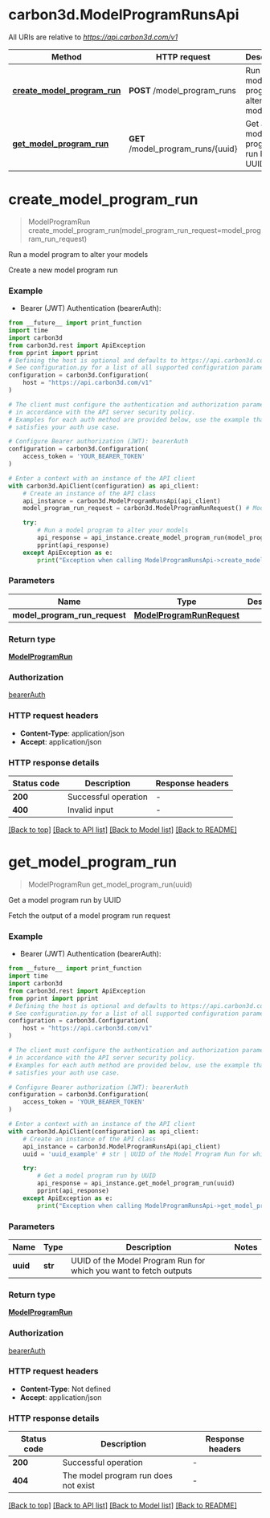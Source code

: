 # carbon3d.ModelProgramRunsApi

All URIs are relative to *https://api.carbon3d.com/v1*

Method | HTTP request | Description
------------- | ------------- | -------------
[**create_model_program_run**](ModelProgramRunsApi.md#create_model_program_run) | **POST** /model_program_runs | Run a model program to alter your models
[**get_model_program_run**](ModelProgramRunsApi.md#get_model_program_run) | **GET** /model_program_runs/{uuid} | Get a model program run by UUID


# **create_model_program_run**
> ModelProgramRun create_model_program_run(model_program_run_request=model_program_run_request)

Run a model program to alter your models

Create a new model program run

### Example

* Bearer (JWT) Authentication (bearerAuth):
```python
from __future__ import print_function
import time
import carbon3d
from carbon3d.rest import ApiException
from pprint import pprint
# Defining the host is optional and defaults to https://api.carbon3d.com/v1
# See configuration.py for a list of all supported configuration parameters.
configuration = carbon3d.Configuration(
    host = "https://api.carbon3d.com/v1"
)

# The client must configure the authentication and authorization parameters
# in accordance with the API server security policy.
# Examples for each auth method are provided below, use the example that
# satisfies your auth use case.

# Configure Bearer authorization (JWT): bearerAuth
configuration = carbon3d.Configuration(
    access_token = 'YOUR_BEARER_TOKEN'
)

# Enter a context with an instance of the API client
with carbon3d.ApiClient(configuration) as api_client:
    # Create an instance of the API class
    api_instance = carbon3d.ModelProgramRunsApi(api_client)
    model_program_run_request = carbon3d.ModelProgramRunRequest() # ModelProgramRunRequest |  (optional)

    try:
        # Run a model program to alter your models
        api_response = api_instance.create_model_program_run(model_program_run_request=model_program_run_request)
        pprint(api_response)
    except ApiException as e:
        print("Exception when calling ModelProgramRunsApi->create_model_program_run: %s\n" % e)
```

### Parameters

Name | Type | Description  | Notes
------------- | ------------- | ------------- | -------------
 **model_program_run_request** | [**ModelProgramRunRequest**](ModelProgramRunRequest.md)|  | [optional] 

### Return type

[**ModelProgramRun**](ModelProgramRun.md)

### Authorization

[bearerAuth](../README.md#bearerAuth)

### HTTP request headers

 - **Content-Type**: application/json
 - **Accept**: application/json

### HTTP response details
| Status code | Description | Response headers |
|-------------|-------------|------------------|
**200** | Successful operation |  -  |
**400** | Invalid input |  -  |

[[Back to top]](#) [[Back to API list]](../README.md#documentation-for-api-endpoints) [[Back to Model list]](../README.md#documentation-for-models) [[Back to README]](../README.md)

# **get_model_program_run**
> ModelProgramRun get_model_program_run(uuid)

Get a model program run by UUID

Fetch the output of a model program run request

### Example

* Bearer (JWT) Authentication (bearerAuth):
```python
from __future__ import print_function
import time
import carbon3d
from carbon3d.rest import ApiException
from pprint import pprint
# Defining the host is optional and defaults to https://api.carbon3d.com/v1
# See configuration.py for a list of all supported configuration parameters.
configuration = carbon3d.Configuration(
    host = "https://api.carbon3d.com/v1"
)

# The client must configure the authentication and authorization parameters
# in accordance with the API server security policy.
# Examples for each auth method are provided below, use the example that
# satisfies your auth use case.

# Configure Bearer authorization (JWT): bearerAuth
configuration = carbon3d.Configuration(
    access_token = 'YOUR_BEARER_TOKEN'
)

# Enter a context with an instance of the API client
with carbon3d.ApiClient(configuration) as api_client:
    # Create an instance of the API class
    api_instance = carbon3d.ModelProgramRunsApi(api_client)
    uuid = 'uuid_example' # str | UUID of the Model Program Run for which you want to fetch outputs

    try:
        # Get a model program run by UUID
        api_response = api_instance.get_model_program_run(uuid)
        pprint(api_response)
    except ApiException as e:
        print("Exception when calling ModelProgramRunsApi->get_model_program_run: %s\n" % e)
```

### Parameters

Name | Type | Description  | Notes
------------- | ------------- | ------------- | -------------
 **uuid** | **str**| UUID of the Model Program Run for which you want to fetch outputs | 

### Return type

[**ModelProgramRun**](ModelProgramRun.md)

### Authorization

[bearerAuth](../README.md#bearerAuth)

### HTTP request headers

 - **Content-Type**: Not defined
 - **Accept**: application/json

### HTTP response details
| Status code | Description | Response headers |
|-------------|-------------|------------------|
**200** | Successful operation |  -  |
**404** | The model program run does not exist |  -  |

[[Back to top]](#) [[Back to API list]](../README.md#documentation-for-api-endpoints) [[Back to Model list]](../README.md#documentation-for-models) [[Back to README]](../README.md)

